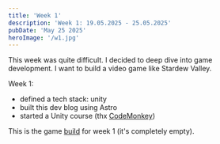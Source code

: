 ```yaml
---
title: 'Week 1'
description: 'Week 1: 19.05.2025 - 25.05.2025'
pubDate: 'May 25 2025'
heroImage: '/w1.jpg'
---
```


This week was quite difficult. I decided to deep dive into game development.
I want to build a video game like Stardew Valley.

Week 1:

- defined a tech stack: unity
- built this dev blog using Astro
- started a Unity course (thx [CodeMonkey](https://unitycodemonkey.com/kitchenchaoscourse.php))

This is the game [build](https://github.com/nav-mike/devlog/releases/tag/week1) for week 1 (it's completely empty).
